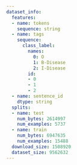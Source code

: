 ```yaml
---
dataset_info:
  features:
  - name: tokens
    sequence: string
  - name: tags
    sequence:
      class_label:
        names:
          0: O
          1: B-Disease
          2: I-Disease
        id:
        - 0
        - 1
        - 2
  - name: sentence_id
    dtype: string
  splits:
  - name: test
    num_bytes: 2614997
    num_examples: 5737
  - name: train
    num_bytes: 6947635
    num_examples: 15488
  download_size: 1508920
  dataset_size: 9562632
---
```

